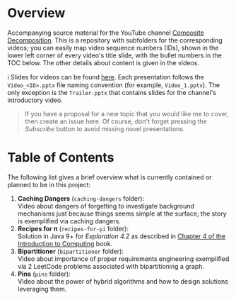 # Overview
Accompanying source material for the YouTube channel [Composite Decomposition](https://www.youtube.com/channel/UCoIzuQPcDtFwd1CPS-5tnJA). This is a repository with subfolders for the corresponding videos; you can easily map video sequence numbers (IDs), shown in the lower left corner of every video's title slide, with the bullet numbers in the TOC below. The other details about content is given in the videos.

:information_source: Slides for videos can be found [here](https://drive.google.com/drive/folders/1X6XTbhMM_CAfaKP40pqBXpb3gCgv3-Mz?usp=sharing). Each presentation follows the `Video_<ID>.pptx` file naming convention (for example, `Video_1.pptx`). The only exception is the `Trailer.pptx` that contains slides for the channel's introductory video.

> If you have a proposal for a new topic that you would like me to cover, then create an issue here. Of course, don't forget pressing the _Subscribe_ button to avoid missing novel presentations.

# Table of Contents
The following list gives a brief overview what is currently contained or planned to be in this project:

1.  **Caching Dangers** (`caching-dangers` folder):  
   Video about dangers of forgetting to investigate background mechanisms just because things seems simple at the surface; the story is exemplified via caching dangers.
2.  **Recipes for &pi;** (`recipes-for-pi` folder):  
   Solution in Java 9+ for *Exploration 4.2* as described in [Chapter 4 of the Introduction to Computing](http://computingbook.org/Problems.pdf) book.
3.  **Bipartitioner** (`bipartitioner` folder):  
   Video about importance of proper requirements engineering exemplified via 2 LeetCode problems associated with bipartitioning a graph.
4.  **Pins** (`pins` folder):  
   Video about the power of hybrid algorithms and how to design solutions leveraging them.
